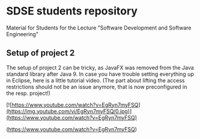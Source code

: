 # SDSE students repository
Material for Students for the Lecture "Software Development and Software Engineering"


## Setup of project 2
The setup of project 2 can be tricky, as JavaFX was removed from the Java standard library after Java 9.
In case you have trouble setting everything up in Eclipse, here is a little tutorial video.
(The part about lifting the access restrictions should not be an issue anymore, that is now preconfigured in the resp. project!)

[![https://www.youtube.com/watch?v=EgRyn7myFSQ](https://img.youtube.com/vi/EgRyn7myFSQ/0.jpg)](https://www.youtube.com/watch?v=EgRyn7myFSQ)

(https://www.youtube.com/watch?v=EgRyn7myFSQ)
